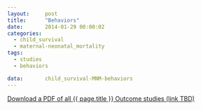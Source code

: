 ```yaml
---
layout:     post
title:      "Behaviors"
date:       2014-01-29 00:00:02
categories: 
  - child_survival
  - maternal-neonatal_mortality
tags:       
  - studies
  - behaviors

data:       child_survival-MNM-behaviors
---
```


[Download a PDF of all {{ page.title }} Outcome studies (link TBD)]()